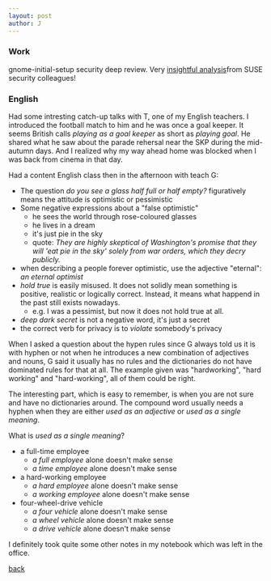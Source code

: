 ```yaml
---
layout: post
author: J
---
```


### Work

gnome-initial-setup security deep review. Very
[insightful analysis](https://gitlab.gnome.org/GNOME/gnome-initial-setup/issues/76)from
SUSE security colleagues!

### English

Had some intresting catch-up talks with T, one of my English teachers. I
introduced the football match to him and he was once a goal keeper. It seems
British calls *playing as a goal keeper* as short as *playing goal*. He shared
what he saw about the parade rehersal near the SKP during the mid-autumn
days. And I realized why my way ahead home was blocked when I was back from
cinema in that day.

Had a content English class then in the afternoon with teach G:

* The question *do you see a glass half full or half empty?* figuratively means the attitude is optimistic or pessimistic
* Some negative expressions about a "false optimistic"
  * he sees the world through rose-coloured glasses
  * he lives in a dream
  * it's just pie in the sky
  * quote: *They are highly skeptical of Washington's promise that they will 'eat pie in the sky' solely from war orders, which they decry publicly.*
* when describing a people forever optimistic, use the adjective "eternal": *an eternal optimist*
* *hold true* is easily misused. It does not solidly mean something is
   positive, realistic or logically correct. Instead, it means what happend in
   the past still exists nowadays.
   * e.g. I was a pessimist, but now it does not hold true at all.
* *deep dark secret* is not a negative word, it's just a secret
* the correct verb for privacy is to *violate* somebody's privacy

When I asked a question about the hypen rules since G always told us it is
with hyphen or not when he introduces a new combination of adjectives and
nouns, G said it usually has no rules and the dictionaries do not have
dominated rules for that at all. The example given was "hardworking", "hard
working" and "hard-working", all of them could be right.

The interesting part, which is easy to remember, is when you are not sure and
have no dictionaries around. The compound word usually needs a hyphen when
they are either *used as an adjective* or *used as a single meaning*.

What is *used as a single meaning*?

* a full-time employee
  * *a full employee* alone doesn't make sense
  * *a time employee* alone doesn't make sense
* a hard-working employee
  * *a hard employee* alone doesn't make sense
  * *a working employee* alone doesn't make sense
* four-wheel-drive vehicle
  * *a four vehicle* alone doesn't make sense
  * *a wheel vehicle* alone doesn't make sense
  * *a drive vehicle* alone doesn't make sense

I definitely took quite some other notes in my notebook which was left in the
office.

[back](https://yifanjiang.github.io/)
